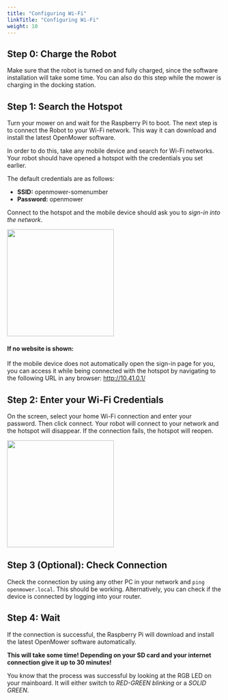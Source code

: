 ```yaml
---
title: "Configuring Wi-Fi"
linkTitle: "Configuring Wi-Fi"
weight: 10
---
```


## Step 0: Charge the Robot
Make sure that the robot is turned on and fully charged, since the software installation will take some time. You can also do this step while the mower is charging in the docking station.

## Step 1: Search the Hotspot


<div class="container-fluid m-0 p-0">
<div class="row">
<div class="col">

Turn your mower on and wait for the Raspberry Pi to boot. The next step is to connect the Robot to your Wi-Fi network. This way it can download and install the latest OpenMower software.

In order to do this, take any mobile device and search for Wi-Fi networks. Your robot should have opened a hotspot with the credentials you set earlier.

The default credentials are as follows:
- **SSID:** openmower-somenumber
- **Password:** openmower

Connect to the hotspot and the mobile device should ask you to _sign-in into the network_.

</div>
<div class="col-3">

<div><img src='connect_wifi_screen_1.png' width=250 /></div>

</div>
</div>
</div>



#### If no website is shown:
If the mobile device does not automatically open the sign-in page for you, you can access it while being connected with the hotspot by navigating to the following URL in any browser: http://10.41.0.1/

## Step 2: Enter your Wi-Fi Credentials


<div class="container-fluid m-0 p-0">
<div class="row">
<div class="col">

On the screen, select your home Wi-Fi connection and enter your password. Then click connect. Your robot will connect to your network and the hotspot will disappear. If the connection fails, the hotspot will reopen.

</div>
<div class="col-3">

<div><img src='connect_wifi_screen_2.png' width=250 /></div>

</div>
</div>
</div>

## Step 3 (Optional): Check Connection
Check the connection by using any other PC in your network and `ping openmower.local`. This should be working. Alternatively, you can check if the device is connected by logging into your router.

## Step 4: Wait
If the connection is successful, the Raspberry Pi will download and install the latest OpenMower software automatically.

**This will take some time! Depending on your SD card and your internet connection give it up to 30 minutes!**

You know that the process was successful by looking at the RGB LED on your mainboard. It will either switch to *RED-GREEN blinking* or a *SOLID GREEN*.
